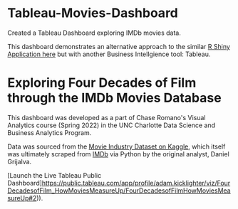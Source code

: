 # Tableau-Movies-Dashboard
Created a Tableau Dashboard exploring IMDb movies data.

This dashboard demonstrates an alternative approach to the similar [R Shiny Application here](https://github.com/akicklig/R-Shiny-Movies-App) but with another Business Intellgience tool: Tableau.

# Exploring Four Decades of Film through the IMDb Movies Database

This dashboard was developed as a part of Chase Romano's Visual Analytics course (Spring 2022) in the UNC Charlotte Data Science and Business Analytics Program.

Data was sourced from the [Movie Industry Dataset on Kaggle](https://www.kaggle.com/datasets/danielgrijalvas/movies), which itself was ultimately scraped from [IMDb](https://www.imdb.com/) via Python by the original analyst, Daniel Grijalva.

[Launch the Live Tableau Public Dashboard]https://public.tableau.com/app/profile/adam.kicklighter/viz/FourDecadesofFilm_HowMoviesMeasureUp/FourDecadesofFilmHowMoviesMeasureUp#2)).
